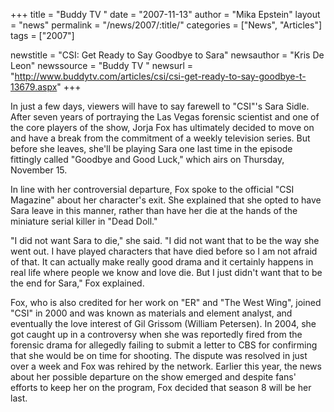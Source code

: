 +++
title = "Buddy TV "
date = "2007-11-13"
author = "Mika Epstein"
layout = "news"
permalink = "/news/2007/:title/"
categories = ["News", "Articles"]
tags = ["2007"]

newstitle = "CSI: Get Ready to Say Goodbye to Sara"
newsauthor = "Kris De Leon"
newssource = "Buddy TV "
newsurl = "http://www.buddytv.com/articles/csi/csi-get-ready-to-say-goodbye-t-13679.aspx"
+++

In just a few days, viewers will have to say farewell to "CSI"'s Sara Sidle. After seven years of portraying the Las Vegas forensic scientist and one of the core players of the show, Jorja Fox has ultimately decided to move on and have a break from the commitment of a weekly television series. But before she leaves, she'll be playing Sara one last time in the episode fittingly called "Goodbye and Good Luck," which airs on Thursday, November 15.

In line with her controversial departure, Fox spoke to the official "CSI Magazine" about her character's exit. She explained that she opted to have Sara leave in this manner, rather than have her die at the hands of the miniature serial killer in "Dead Doll."

"I did not want Sara to die," she said. "I did not want that to be the way she went out. I have played characters that have died before so I am not afraid of that. It can actually make really good drama and it certainly happens in real life where people we know and love die. But I just didn't want that to be the end for Sara," Fox explained.

Fox, who is also credited for her work on "ER" and "The West Wing", joined "CSI" in 2000 and was known as materials and element analyst, and eventually the love interest of Gil Grissom (William Petersen). In 2004, she got caught up in a controversy when she was reportedly fired from the forensic drama for allegedly failing to submit a letter to CBS for confirming that she would be on time for shooting. The dispute was resolved in just over a week and Fox was rehired by the network. Earlier this year, the news about her possible departure on the show emerged and despite fans' efforts to keep her on the program, Fox decided that season 8 will be her last.  
